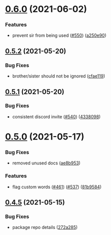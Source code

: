 # [0.6.0](https://github.com/EddieHubCommunity/EddieBot/compare/v0.5.2...v0.6.0) (2021-06-02)


### Features

* prevent sir from being used ([#550](https://github.com/EddieHubCommunity/EddieBot/issues/550)) ([a250e90](https://github.com/EddieHubCommunity/EddieBot/commit/a250e90000a23db33338808cb0493e5914df7976))



## [0.5.2](https://github.com/EddieHubCommunity/EddieBot/compare/v0.5.1...v0.5.2) (2021-05-20)


### Bug Fixes

* brother/sister should not be ignored ([cfae119](https://github.com/EddieHubCommunity/EddieBot/commit/cfae1195dc3ce44c4922d6547c73d311d7b461e8))



## [0.5.1](https://github.com/EddieHubCommunity/EddieBot/compare/v0.5.0...v0.5.1) (2021-05-20)


### Bug Fixes

* consistent discord invite ([#540](https://github.com/EddieHubCommunity/EddieBot/issues/540)) ([4338098](https://github.com/EddieHubCommunity/EddieBot/commit/43380982cb4414e029fcebea04080dd8613db67c))



# [0.5.0](https://github.com/EddieHubCommunity/EddieBot/compare/v0.4.5...v0.5.0) (2021-05-17)


### Bug Fixes

* removed unused docs ([ae8b953](https://github.com/EddieHubCommunity/EddieBot/commit/ae8b95386f9b7fd5c821960a5d3ef7638c773cff))


### Features

* flag custom words ([#461](https://github.com/EddieHubCommunity/EddieBot/issues/461)) ([#537](https://github.com/EddieHubCommunity/EddieBot/issues/537)) ([81b9584](https://github.com/EddieHubCommunity/EddieBot/commit/81b9584cf8e87989f8e3754959367643f6a1ff72))



## [0.4.5](https://github.com/EddieHubCommunity/EddieBot/compare/v0.4.4...v0.4.5) (2021-05-15)


### Bug Fixes

* package repo details ([272a285](https://github.com/EddieHubCommunity/EddieBot/commit/272a2854678cae3aa74c074f9f38097cde46d6eb))




